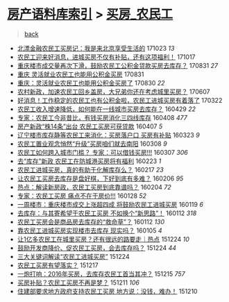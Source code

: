 [房产语料库索引](../../README.md)  > [买房_农民工](买房_农民工.md)
====
> [back](../README.md)

- [北漂金融农民工买房记：我是来北京享受生活的](http://jkwz.applinzi.com/ittc/7027614933456520209.html#%E5%8C%97%E6%BC%82%E9%87%91%E8%9E%8D%E5%86%9C%E6%B0%91%E5%B7%A5%E4%B9%B0%E6%88%BF%E8%AE%B0%EF%BC%9A%E6%88%91%E6%98%AF%E6%9D%A5%E5%8C%97%E4%BA%AC%E4%BA%AB%E5%8F%97%E7%94%9F%E6%B4%BB%E7%9A%84) 171023 *13* 
- [农民工迎来好消息，进城买房不仅有补贴，还有这项福利！](http://jkwz.applinzi.com/ittc/7025364149658453009.html#%E5%86%9C%E6%B0%91%E5%B7%A5%E8%BF%8E%E6%9D%A5%E5%A5%BD%E6%B6%88%E6%81%AF%EF%BC%8C%E8%BF%9B%E5%9F%8E%E4%B9%B0%E6%88%BF%E4%B8%8D%E4%BB%85%E6%9C%89%E8%A1%A5%E8%B4%B4%EF%BC%8C%E8%BF%98%E6%9C%89%E8%BF%99%E9%A1%B9%E7%A6%8F%E5%88%A9%EF%BC%81) 171017  
- [重庆楼市成交量再次下滑，鼓励农民工公积金贷款买房去库存？](http://jkwz.applinzi.com/ittc/7007988962508145681.html#%E9%87%8D%E5%BA%86%E6%A5%BC%E5%B8%82%E6%88%90%E4%BA%A4%E9%87%8F%E5%86%8D%E6%AC%A1%E4%B8%8B%E6%BB%91%EF%BC%8C%E9%BC%93%E5%8A%B1%E5%86%9C%E6%B0%91%E5%B7%A5%E5%85%AC%E7%A7%AF%E9%87%91%E8%B4%B7%E6%AC%BE%E4%B9%B0%E6%88%BF%E5%8E%BB%E5%BA%93%E5%AD%98%EF%BC%9F) 170831 *27* 
- [重庆 灵活就业农民工也能用公积金买房](http://jkwz.applinzi.com/ittc/7007754936195220497.html#%E9%87%8D%E5%BA%86+%E7%81%B5%E6%B4%BB%E5%B0%B1%E4%B8%9A%E5%86%9C%E6%B0%91%E5%B7%A5%E4%B9%9F%E8%83%BD%E7%94%A8%E5%85%AC%E7%A7%AF%E9%87%91%E4%B9%B0%E6%88%BF) 170831  
- [重庆：灵活就业农民工也能用公积金买房了](http://jkwz.applinzi.com/ittc/7007650513561322512.html#%E9%87%8D%E5%BA%86%EF%BC%9A%E7%81%B5%E6%B4%BB%E5%B0%B1%E4%B8%9A%E5%86%9C%E6%B0%91%E5%B7%A5%E4%B9%9F%E8%83%BD%E7%94%A8%E5%85%AC%E7%A7%AF%E9%87%91%E4%B9%B0%E6%88%BF%E4%BA%86) 170830 *22* 
- [农村新政，加速农民工回乡盖房，大兄弟你还在考虑城里买房？](http://jkwz.applinzi.com/ittc/6976454901822391300.html#%E5%86%9C%E6%9D%91%E6%96%B0%E6%94%BF%EF%BC%8C%E5%8A%A0%E9%80%9F%E5%86%9C%E6%B0%91%E5%B7%A5%E5%9B%9E%E4%B9%A1%E7%9B%96%E6%88%BF%EF%BC%8C%E5%A4%A7%E5%85%84%E5%BC%9F%E4%BD%A0%E8%BF%98%E5%9C%A8%E8%80%83%E8%99%91%E5%9F%8E%E9%87%8C%E4%B9%B0%E6%88%BF%EF%BC%9F) 170607  
- [好消息！工作稳定的农民工也有公积金啦，农民工进城买房有着落了](http://jkwz.applinzi.com/ittc/6947878653542269957.html#%E5%A5%BD%E6%B6%88%E6%81%AF%EF%BC%81%E5%B7%A5%E4%BD%9C%E7%A8%B3%E5%AE%9A%E7%9A%84%E5%86%9C%E6%B0%91%E5%B7%A5%E4%B9%9F%E6%9C%89%E5%85%AC%E7%A7%AF%E9%87%91%E5%95%A6%EF%BC%8C%E5%86%9C%E6%B0%91%E5%B7%A5%E8%BF%9B%E5%9F%8E%E4%B9%B0%E6%88%BF%E6%9C%89%E7%9D%80%E8%90%BD%E4%BA%86) 170322  
- [农民工收入增速降低，如何能在一线城市买房去库存？](http://jkwz.applinzi.com/ittc/6826554606964179972.html#%E5%86%9C%E6%B0%91%E5%B7%A5%E6%94%B6%E5%85%A5%E5%A2%9E%E9%80%9F%E9%99%8D%E4%BD%8E%EF%BC%8C%E5%A6%82%E4%BD%95%E8%83%BD%E5%9C%A8%E4%B8%80%E7%BA%BF%E5%9F%8E%E5%B8%82%E4%B9%B0%E6%88%BF%E5%8E%BB%E5%BA%93%E5%AD%98%EF%BC%9F) 160429 *22* 
- [专家：农民工今非昔比，有钱买房消化三四线库存](http://jkwz.applinzi.com/ittc/6818732313915425797.html#%E4%B8%93%E5%AE%B6%EF%BC%9A%E5%86%9C%E6%B0%91%E5%B7%A5%E4%BB%8A%E9%9D%9E%E6%98%94%E6%AF%94%EF%BC%8C%E6%9C%89%E9%92%B1%E4%B9%B0%E6%88%BF%E6%B6%88%E5%8C%96%E4%B8%89%E5%9B%9B%E7%BA%BF%E5%BA%93%E5%AD%98) 160408 *477* 
- [房产新政“株14条”出台 农民工买房可获贷款](http://jkwz.applinzi.com/ittc/6818257109397292037.html#%E6%88%BF%E4%BA%A7%E6%96%B0%E6%94%BF%E2%80%9C%E6%A0%AA14%E6%9D%A1%E2%80%9D%E5%87%BA%E5%8F%B0+%E5%86%9C%E6%B0%91%E5%B7%A5%E4%B9%B0%E6%88%BF%E5%8F%AF%E8%8E%B7%E8%B4%B7%E6%AC%BE) 160407 *5* 
- [辽宁楼市库存静等农民工来消化：买房落户口 买房有补贴](http://jkwz.applinzi.com/ittc/6812729886334518276.html#%E8%BE%BD%E5%AE%81%E6%A5%BC%E5%B8%82%E5%BA%93%E5%AD%98%E9%9D%99%E7%AD%89%E5%86%9C%E6%B0%91%E5%B7%A5%E6%9D%A5%E6%B6%88%E5%8C%96%EF%BC%9A%E4%B9%B0%E6%88%BF%E8%90%BD%E6%88%B7%E5%8F%A3+%E4%B9%B0%E6%88%BF%E6%9C%89%E8%A1%A5%E8%B4%B4) 160323 *9* 
- [农民工置业观念悄然“升级”买房咱们就去南阳](http://jkwz.applinzi.com/ittc/6807127209567323141.html#%E5%86%9C%E6%B0%91%E5%B7%A5%E7%BD%AE%E4%B8%9A%E8%A7%82%E5%BF%B5%E6%82%84%E7%84%B6%E2%80%9C%E5%8D%87%E7%BA%A7%E2%80%9D%E4%B9%B0%E6%88%BF%E5%92%B1%E4%BB%AC%E5%B0%B1%E5%8E%BB%E5%8D%97%E9%98%B3) 160308 *9* 
- [农民工如何跨入城市门槛？ 专家：可以借钱买房!!!](http://jkwz.applinzi.com/ittc/6806881849473238020.html#%E5%86%9C%E6%B0%91%E5%B7%A5%E5%A6%82%E4%BD%95%E8%B7%A8%E5%85%A5%E5%9F%8E%E5%B8%82%E9%97%A8%E6%A7%9B%EF%BC%9F+%E4%B8%93%E5%AE%B6%EF%BC%9A%E5%8F%AF%E4%BB%A5%E5%80%9F%E9%92%B1%E4%B9%B0%E6%88%BF%21%21%21) 160307 *306* 
- [去“库存”新政 农民工在防城港买房将有福利](http://jkwz.applinzi.com/ittc/6802120216184095748.html#%E5%8E%BB%E2%80%9C%E5%BA%93%E5%AD%98%E2%80%9D%E6%96%B0%E6%94%BF+%E5%86%9C%E6%B0%91%E5%B7%A5%E5%9C%A8%E9%98%B2%E5%9F%8E%E6%B8%AF%E4%B9%B0%E6%88%BF%E5%B0%86%E6%9C%89%E7%A6%8F%E5%88%A9) 160223 *1* 
- [农民工进城买房，真的有助于化解库存么？](http://jkwz.applinzi.com/ittc/6799728523895899140.html#%E5%86%9C%E6%B0%91%E5%B7%A5%E8%BF%9B%E5%9F%8E%E4%B9%B0%E6%88%BF%EF%BC%8C%E7%9C%9F%E7%9A%84%E6%9C%89%E5%8A%A9%E4%BA%8E%E5%8C%96%E8%A7%A3%E5%BA%93%E5%AD%98%E4%B9%88%EF%BC%9F) 160217 *23* 
- [让农民工买房去库存是盘好棋，下好到底有多难？](http://jkwz.applinzi.com/ittc/6795703824954164229.html#%E8%AE%A9%E5%86%9C%E6%B0%91%E5%B7%A5%E4%B9%B0%E6%88%BF%E5%8E%BB%E5%BA%93%E5%AD%98%E6%98%AF%E7%9B%98%E5%A5%BD%E6%A3%8B%EF%BC%8C%E4%B8%8B%E5%A5%BD%E5%88%B0%E5%BA%95%E6%9C%89%E5%A4%9A%E9%9A%BE%EF%BC%9F) 160206 *95* 
- [热点：解读新房政，农民工买房到底靠谱吗？](http://jkwz.applinzi.com/ittc/6794962708051002373.html#%E7%83%AD%E7%82%B9%EF%BC%9A%E8%A7%A3%E8%AF%BB%E6%96%B0%E6%88%BF%E6%94%BF%EF%BC%8C%E5%86%9C%E6%B0%91%E5%B7%A5%E4%B9%B0%E6%88%BF%E5%88%B0%E5%BA%95%E9%9D%A0%E8%B0%B1%E5%90%97%EF%BC%9F) 160204 *72* 
- [专家：农民工买房  痛点不在于房价!!!](http://jkwz.applinzi.com/ittc/6792430462018520069.html#%E4%B8%93%E5%AE%B6%EF%BC%9A%E5%86%9C%E6%B0%91%E5%B7%A5%E4%B9%B0%E6%88%BF++%E7%97%9B%E7%82%B9%E4%B8%8D%E5%9C%A8%E4%BA%8E%E6%88%BF%E4%BB%B7%21%21%21) 160128 *52* 
- [一周楼市：重庆楼市成交上涨超四成 将鼓励农民工进城买房](http://jkwz.applinzi.com/ittc/6788997693892461573.html#%E4%B8%80%E5%91%A8%E6%A5%BC%E5%B8%82%EF%BC%9A%E9%87%8D%E5%BA%86%E6%A5%BC%E5%B8%82%E6%88%90%E4%BA%A4%E4%B8%8A%E6%B6%A8%E8%B6%85%E5%9B%9B%E6%88%90+%E5%B0%86%E9%BC%93%E5%8A%B1%E5%86%9C%E6%B0%91%E5%B7%A5%E8%BF%9B%E5%9F%8E%E4%B9%B0%E6%88%BF) 160119 *6* 
- [去库存：与其寄希望于农民工买房  不如换个“新思路”！](http://jkwz.applinzi.com/ittc/6786503228892120068.html#%E5%8E%BB%E5%BA%93%E5%AD%98%EF%BC%9A%E4%B8%8E%E5%85%B6%E5%AF%84%E5%B8%8C%E6%9C%9B%E4%BA%8E%E5%86%9C%E6%B0%91%E5%B7%A5%E4%B9%B0%E6%88%BF++%E4%B8%8D%E5%A6%82%E6%8D%A2%E4%B8%AA%E2%80%9C%E6%96%B0%E6%80%9D%E8%B7%AF%E2%80%9D%EF%BC%81) 160112 *318* 
- [农民工买房会是商品房去库存的“救命草”？](http://jkwz.applinzi.com/ittc/6786450567941587973.html#%E5%86%9C%E6%B0%91%E5%B7%A5%E4%B9%B0%E6%88%BF%E4%BC%9A%E6%98%AF%E5%95%86%E5%93%81%E6%88%BF%E5%8E%BB%E5%BA%93%E5%AD%98%E7%9A%84%E2%80%9C%E6%95%91%E5%91%BD%E8%8D%89%E2%80%9D%EF%BC%9F) 160112 *130* 
- [靠农民工进城买房实现楼市去库存 现实吗？](http://jkwz.applinzi.com/ittc/6783755251941393413.html#%E9%9D%A0%E5%86%9C%E6%B0%91%E5%B7%A5%E8%BF%9B%E5%9F%8E%E4%B9%B0%E6%88%BF%E5%AE%9E%E7%8E%B0%E6%A5%BC%E5%B8%82%E5%8E%BB%E5%BA%93%E5%AD%98+%E7%8E%B0%E5%AE%9E%E5%90%97%EF%BC%9F) 160105 *4* 
- [让1亿多农民工在城里买房？还有很远的路要走｜热点](http://jkwz.applinzi.com/ittc/6779459349877621765.html#%E8%AE%A91%E4%BA%BF%E5%A4%9A%E5%86%9C%E6%B0%91%E5%B7%A5%E5%9C%A8%E5%9F%8E%E9%87%8C%E4%B9%B0%E6%88%BF%EF%BC%9F%E8%BF%98%E6%9C%89%E5%BE%88%E8%BF%9C%E7%9A%84%E8%B7%AF%E8%A6%81%E8%B5%B0%EF%BD%9C%E7%83%AD%E7%82%B9) 151224 *10* 
- [鼓励开发商降价、促农民工买房，会去库存吗？](http://jkwz.applinzi.com/ittc/6778583188972766212.html#%E9%BC%93%E5%8A%B1%E5%BC%80%E5%8F%91%E5%95%86%E9%99%8D%E4%BB%B7%E3%80%81%E4%BF%83%E5%86%9C%E6%B0%91%E5%B7%A5%E4%B9%B0%E6%88%BF%EF%BC%8C%E4%BC%9A%E5%8E%BB%E5%BA%93%E5%AD%98%E5%90%97%EF%BC%9F) 151224 *44* 
- [三大关键词解读“农民工进城买房”](http://jkwz.applinzi.com/ittc/6779383987831309317.html#%E4%B8%89%E5%A4%A7%E5%85%B3%E9%94%AE%E8%AF%8D%E8%A7%A3%E8%AF%BB%E2%80%9C%E5%86%9C%E6%B0%91%E5%B7%A5%E8%BF%9B%E5%9F%8E%E4%B9%B0%E6%88%BF%E2%80%9D) 151224  
- [农民工买房有望落实？](http://jkwz.applinzi.com/ittc/6776831197107979268.html#%E5%86%9C%E6%B0%91%E5%B7%A5%E4%B9%B0%E6%88%BF%E6%9C%89%E6%9C%9B%E8%90%BD%E5%AE%9E%EF%BC%9F) 151217  
- [一炮打响：2016年买房，去库存农民工首当其冲？](http://jkwz.applinzi.com/ittc/6776011342578451460.html#%E4%B8%80%E7%82%AE%E6%89%93%E5%93%8D%EF%BC%9A2016%E5%B9%B4%E4%B9%B0%E6%88%BF%EF%BC%8C%E5%8E%BB%E5%BA%93%E5%AD%98%E5%86%9C%E6%B0%91%E5%B7%A5%E9%A6%96%E5%BD%93%E5%85%B6%E5%86%B2%EF%BC%9F) 151215 *757* 
- [买房补贴？农民工买房不再是梦？](http://jkwz.applinzi.com/ittc/6774586107664794628.html#%E4%B9%B0%E6%88%BF%E8%A1%A5%E8%B4%B4%EF%BC%9F%E5%86%9C%E6%B0%91%E5%B7%A5%E4%B9%B0%E6%88%BF%E4%B8%8D%E5%86%8D%E6%98%AF%E6%A2%A6%EF%BC%9F) 151211 *106* 
- [住建部要求地方政府支持农民工买房 地方说：没钱，难办！](http://jkwz.applinzi.com/ittc/6774180241736205317.html#%E4%BD%8F%E5%BB%BA%E9%83%A8%E8%A6%81%E6%B1%82%E5%9C%B0%E6%96%B9%E6%94%BF%E5%BA%9C%E6%94%AF%E6%8C%81%E5%86%9C%E6%B0%91%E5%B7%A5%E4%B9%B0%E6%88%BF+%E5%9C%B0%E6%96%B9%E8%AF%B4%EF%BC%9A%E6%B2%A1%E9%92%B1%EF%BC%8C%E9%9A%BE%E5%8A%9E%EF%BC%81) 151210  
